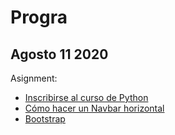 # Progra
## Agosto 11 2020
Asignment:
- [Inscribirse al curso de Python](https://edube.org/study/pe1)
- [Cómo hacer un Navbar horizontal](https://www.w3schools.com/Css/css_navbar.asp)
- [Bootstrap](https://getbootstrap.com/docs/4.5/examples/) 
